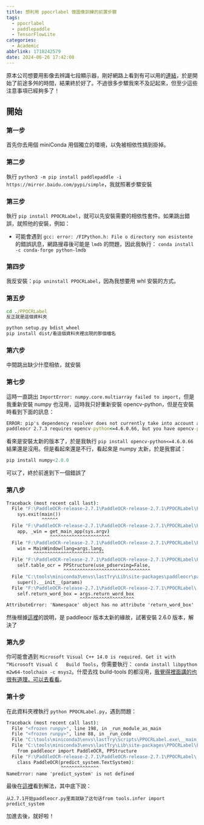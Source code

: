 ```yaml
---
title: 想利用 ppocrlabel 做圖像訓練的前置步驟
tags:
  - ppocrlabel
  - paddlepaddle
  - TensorFlowLite
categories:
  - Academic
abbrlink: 1718242579
date: 2024-06-26 17:42:08
---
```



原本公司想要用影像去辨識七段顯示器，剛好網路上看到有可以用的[連結](<https://github.com/renjithsasidharan/seven-segment-ocr>)，於是開始了前途多舛的時間，結果終於好了。不過很多步驟我來不及記起來，但至少這些注意事項已經夠多了！
<!-- more -->

## 開始

### 第一步

首先你去用個 miniConda 用個獨立的環境，以免被相依性搞到掛掉。

### 第二步

執行 `python3 -m pip install paddlepaddle -i https://mirror.baidu.com/pypi/simple`，我就照著步驟安裝

### 第三步

執行 `pip install PPOCRLabel`，就可以先安裝需要的相依性套件。如果跳出錯誤，就照他的安裝，例如：

- 可能會遇到 `gcc: error: /FIPython.h: File o directory non esistente` 的錯誤訊息，網路搜尋後可能是 `lmdb` 的問題，因此我執行：
`conda install -c conda-forge python-lmdb`

### 第四步

我反安裝：`pip uninstall PPOCRLabel`，因為我想要用 whl 安裝的方式。

### 第五步

```cmd
cd ./PPOCRLabel 
反正就是這個資料夾

python setup.py bdist_wheel
pip install dist/看這個資料夾裡出現的那個檔名

```

### 第六步

中間跳出缺少什麼相依，就安裝

### 第七步

這時一直跳出 `ImportError: numpy.core.multiarray failed to import`，但是我重新安裝 numpy 也沒用，這時我只好重新安裝 opencv-python，但是在安裝時看到下面的訊息：

```cmd
ERROR: pip's dependency resolver does not currently take into account all the packages that are installed. This behaviour is the source of the following dependency conflicts.
paddleocr 2.7.3 requires opencv-python<=4.6.0.66, but you have opencv-python 4.10.0.84 which is incompatible.
```

看來是安裝太新的版本了，於是我執行 `pip install opencv-python<=4.6.0.66`結果還是沒用。但是看起來還是不行，看起來是 numpy 太新，於是我嘗試：

```python
pip install numpy<2.0.0
```

可以了，終於前進到下一個錯誤了

### 第八步

```cmd
Traceback (most recent call last):
  File "F:\PaddleOCR-release-2.7.1\PaddleOCR-release-2.7.1\PPOCRLabel\PPOCRLabel.py", line 2840, in <module>
    sys.exit(main())
             ^^^^^^
  File "F:\PaddleOCR-release-2.7.1\PaddleOCR-release-2.7.1\PPOCRLabel\PPOCRLabel.py", line 2828, in main
    app, _win = get_main_app(sys.argv)
                ^^^^^^^^^^^^^^^^^^^^^^
  File "F:\PaddleOCR-release-2.7.1\PaddleOCR-release-2.7.1\PPOCRLabel\PPOCRLabel.py", line 2818, in get_main_app
    win = MainWindow(lang=args.lang,
          ^^^^^^^^^^^^^^^^^^^^^^^^^^
  File "F:\PaddleOCR-release-2.7.1\PaddleOCR-release-2.7.1\PPOCRLabel\PPOCRLabel.py", line 104, in __init__
    self.table_ocr = PPStructure(use_pdserving=False,
                     ^^^^^^^^^^^^^^^^^^^^^^^^^^^^^^^^
  File "C:\tools\miniconda3\envs\lastTry\Lib\site-packages\paddleocr\paddleocr.py", line 762, in __init__
    super().__init__(params)
  File "F:\PaddleOCR-release-2.7.1\PaddleOCR-release-2.7.1\PPOCRLabel\..\ppstructure\predict_system.py", line 82, in __init__
    self.return_word_box = args.return_word_box
                           ^^^^^^^^^^^^^^^^^^^^
AttributeError: 'Namespace' object has no attribute 'return_word_box'
```

然後根據[這裡](<https://github.com/PaddlePaddle/PaddleOCR/issues/11166>)的說明，是 paddleocr 版本太新的緣故，試著安裝 2.6.0 版本，解決了

### 第九步

你可能會遇到 `Microsoft Visual C++ 14.0 is required. Get it with “Microsoft Visual C   Build Tools`，你需要執行：
`conda install libpython m2w64-toolchain -c msys2`。什麼去找 build-tools 的都沒用，[我覺得裡面講的也很有道理，可以去看看](<https://blog.csdn.net/qzzzxiaosheng/article/details/125119006>)。

### 第十步

在此資料夾裡執行 `python PPOCRLabel.py`，遇到問題：

```cmd
Traceback (most recent call last):
  File "<frozen runpy>", line 198, in _run_module_as_main
  File "<frozen runpy>", line 88, in _run_code
  File "C:\tools\miniconda3\envs\lastTry\Scripts\PPOCRLabel.exe\__main__.py", line 4, in <module>
  File "C:\tools\miniconda3\envs\lastTry\Lib\site-packages\PPOCRLabel\PPOCRLabel.py", line 40, in <module>
    from paddleocr import PaddleOCR, PPStructure
  File "F:\PaddleOCR-release-2.7.1\PaddleOCR-release-2.7.1\PPOCRLabel\..\paddleocr.py", line 575, in <module>
    class PaddleOCR(predict_system.TextSystem):
                    ^^^^^^^^^^^^^^
NameError: name 'predict_system' is not defined
```

最後在[這裡](<https://github.com/PaddlePaddle/PaddleOCR/issues/12057>)看到解法，其中底下說：

```text
从2.7.1开始paddleocr.py里面就缺了这句话from tools.infer import predict_system
```

加進去後，就好啦！
